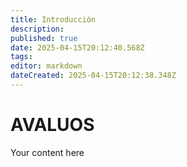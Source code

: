 ```yaml
---
title: Introducción
description: 
published: true
date: 2025-04-15T20:12:40.568Z
tags: 
editor: markdown
dateCreated: 2025-04-15T20:12:38.348Z
---
```


# AVALUOS
Your content here